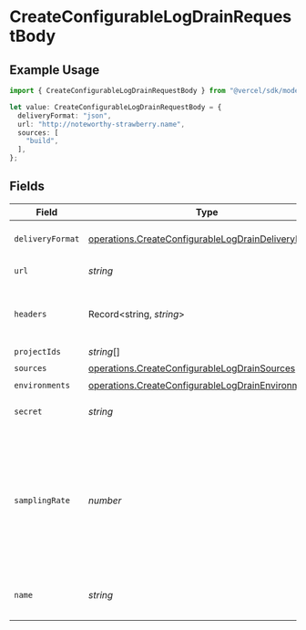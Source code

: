 # CreateConfigurableLogDrainRequestBody

## Example Usage

```typescript
import { CreateConfigurableLogDrainRequestBody } from "@vercel/sdk/models/operations/createconfigurablelogdrain.js";

let value: CreateConfigurableLogDrainRequestBody = {
  deliveryFormat: "json",
  url: "http://noteworthy-strawberry.name",
  sources: [
    "build",
  ],
};
```

## Fields

| Field                                                                                                                      | Type                                                                                                                       | Required                                                                                                                   | Description                                                                                                                | Example                                                                                                                    |
| -------------------------------------------------------------------------------------------------------------------------- | -------------------------------------------------------------------------------------------------------------------------- | -------------------------------------------------------------------------------------------------------------------------- | -------------------------------------------------------------------------------------------------------------------------- | -------------------------------------------------------------------------------------------------------------------------- |
| `deliveryFormat`                                                                                                           | [operations.CreateConfigurableLogDrainDeliveryFormat](../../models/operations/createconfigurablelogdraindeliveryformat.md) | :heavy_check_mark:                                                                                                         | The delivery log format                                                                                                    | json                                                                                                                       |
| `url`                                                                                                                      | *string*                                                                                                                   | :heavy_check_mark:                                                                                                         | The log drain url                                                                                                          |                                                                                                                            |
| `headers`                                                                                                                  | Record<string, *string*>                                                                                                   | :heavy_minus_sign:                                                                                                         | Headers to be sent together with the request                                                                               |                                                                                                                            |
| `projectIds`                                                                                                               | *string*[]                                                                                                                 | :heavy_minus_sign:                                                                                                         | N/A                                                                                                                        |                                                                                                                            |
| `sources`                                                                                                                  | [operations.CreateConfigurableLogDrainSources](../../models/operations/createconfigurablelogdrainsources.md)[]             | :heavy_check_mark:                                                                                                         | N/A                                                                                                                        |                                                                                                                            |
| `environments`                                                                                                             | [operations.CreateConfigurableLogDrainEnvironments](../../models/operations/createconfigurablelogdrainenvironments.md)[]   | :heavy_minus_sign:                                                                                                         | N/A                                                                                                                        |                                                                                                                            |
| `secret`                                                                                                                   | *string*                                                                                                                   | :heavy_minus_sign:                                                                                                         | Custom secret of log drain                                                                                                 |                                                                                                                            |
| `samplingRate`                                                                                                             | *number*                                                                                                                   | :heavy_minus_sign:                                                                                                         | The sampling rate for this log drain. It should be a percentage rate between 0 and 100. With max 2 decimal points          |                                                                                                                            |
| `name`                                                                                                                     | *string*                                                                                                                   | :heavy_minus_sign:                                                                                                         | The custom name of this log drain.                                                                                         |                                                                                                                            |
